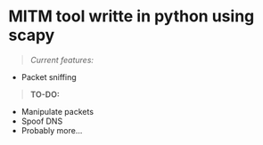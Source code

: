 MITM tool writte in python using scapy
======================================

>_Current features:_
- Packet sniffing

>**TO-DO:**
* Manipulate packets
* Spoof DNS
* Probably more...
